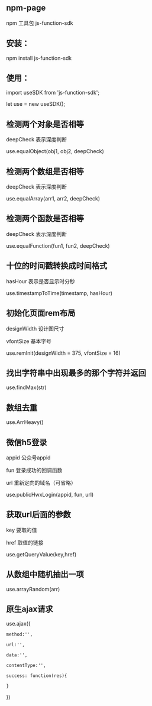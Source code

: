 ## npm-page
npm 工具包 js-function-sdk

## 安装：
npm install js-function-sdk


## 使用：
import useSDK from 'js-function-sdk';

let use = new useSDK();


## 检测两个对象是否相等
deepCheck  表示深度判断

use.equalObject(obj1, obj2, deepCheck)


## 检测两个数组是否相等
deepCheck  表示深度判断

use.equalArray(arr1, arr2, deepCheck)


## 检测两个函数是否相等
deepCheck  表示深度判断

use.equalFunction(fun1, fun2, deepCheck)


## 十位的时间戳转换成时间格式
hasHour 表示是否显示时分秒

use.timestampToTime(timestamp, hasHour)


## 初始化页面rem布局
designWidth   设计图尺寸

vfontSize     基本字号

use.remInit(designWidth = 375, vfontSize = 16)


## 找出字符串中出现最多的那个字符并返回
use.findMax(str)


## 数组去重
use.ArrHeavy()


## 微信h5登录
appid       公众号appid

fun         登录成功的回调函数

url         重新定向的域名（可省略）

use.publicHwxLogin(appid, fun, url)



## 获取url后面的参数
key         要取的值

href        取值的链接

use.getQueryValue(key,href)


## 从数组中随机抽出一项
use.arrayRandom(arr)


## 原生ajax请求
use.ajax({

    method:'',

    url:'',

    data:'',

    contentType:'',
    
    success: function(res){
        
    }
})
